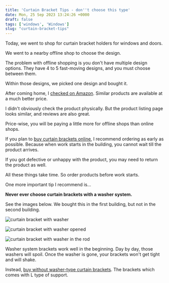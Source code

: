 ```yaml
---
title: 'Curtain Bracket Tips - don''t choose this type'
date: Mon, 25 Sep 2023 13:24:26 +0000
draft: false
tags: ['windows', 'Windows']
slug: "curtain-bracket-tips"
---
```


Today, we went to shop for curtain bracket holders for windows and doors.

We went to a nearby offline shop to choose the design.

The problem with offline shopping is you don't have multiple design options. They have 4 to 5 fast-moving designs, and you must choose between them.

Within those designs, we picked one design and bought it.

After coming home, I [checked on Amazon](https://www.amazon.in/s?k=curtain+brackets&crid=CFS76EIYGPQP&sprefix=curtain+brackets%2Caps%2C209&linkCode=ll2&tag=newsite0003-21&linkId=786efd87a63205a4cf6a06e81bb033e0&language=en_IN&ref_=as_li_ss_tl). Similar products are available at a much better price.

I didn't obviously check the product physically. But the product listing page looks similar, and reviews are also great.

Price-wise, you will be paying a little more for offline shops than online shops.

If you plan to [buy curtain brackets online](https://www.amazon.in/s?k=curtain+brackets&crid=CFS76EIYGPQP&sprefix=curtain+brackets%2Caps%2C209&linkCode=ll2&tag=newsite0003-21&linkId=786efd87a63205a4cf6a06e81bb033e0&language=en_IN&ref_=as_li_ss_tl), I recommend ordering as early as possible. Because when work starts in the building, you cannot wait till the product arrives.

If you got defective or unhappy with the product, you may need to return the product as well.

All these things take time. So order products before work starts.

One more important tip I recommend is…

**Never ever choose curtain brackets with a washer system.**

See the images below. We bought this in the first building, but not in the second building.

![curtain bracket with washer ](/images/2023/09/curtain-bracket-with-washer-system.jpg)

![curtain bracket with washer opened](/images/2023/09/curtain-bracket-with-washer-system-opened.jpg)

![curtain bracket with washer in the rod](/images/2023/09/curtain-bracket-with-washer-system-in-the-rod.jpg)

Washer system brackets work well in the beginning. Day by day, those washers will spoil. Once the washer is gone, your brackets won't get tight and will shake.

Instead, [buy without washer-type curtain brackets](https://www.amazon.in/Welson-Curtain-Bracket-Fittings-Suitable/dp/B0852HXVCB?&linkCode=ll1&tag=newsite0003-21&linkId=11ce7d7769e53503b5796e84caa88a36&language=en_IN&ref_=as_li_ss_tl). The brackets which comes with L type of support.
